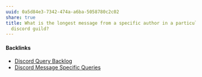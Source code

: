 ```yaml
---
uuid: 0a5d84e3-7342-474a-a6ba-5058780c2c02
share: true
title: What is the longest message from a specific author in a particular
  discord guild?
---
```

#### Backlinks

* [Discord Query Backlog](/5e079c99-f189-4078-8330-da0ca4be0a3c)
* [Discord Message Specific Queries](/542a3f37-d2a4-49ea-ba5f-2ca14e8a4605)